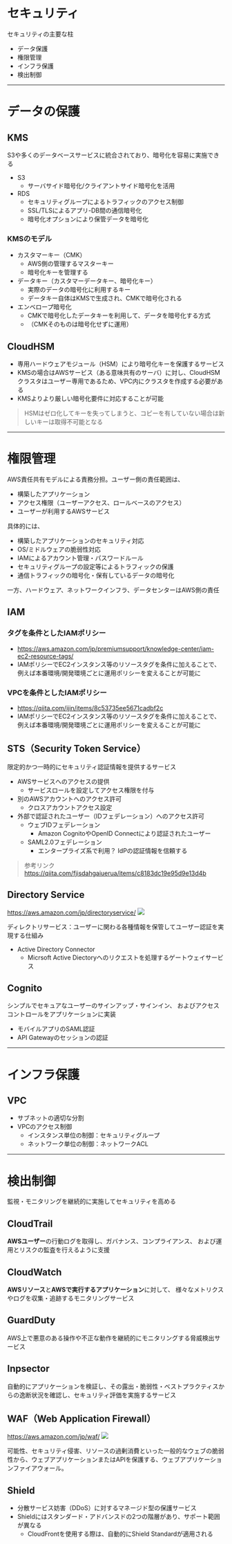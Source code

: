 # セキュリティ
セキュリティの主要な柱
* データ保護
* 権限管理
* インフラ保護
* 検出制御

---
# データの保護
## KMS
S3や多くのデータベースサービスに統合されており、暗号化を容易に実施できる
* S3
  * サーバサイド暗号化/クライアントサイド暗号化を活用
* RDS
  * セキュリティグループによるトラフィックのアクセス制御
  * SSL/TLSによるアプリ-DB間の通信暗号化
  * 暗号化オプションにより保管データを暗号化

### KMSのモデル
* カスタマーキー（CMK）
  * AWS側の管理するマスターキー
  * 暗号化キーを管理する
* データキー（カスタマーデータキー、暗号化キー）
  * 実際のデータの暗号化に利用するキー
  * データキー自体はKMSで生成され、CMKで暗号化される
* エンベロープ暗号化
  * CMKで暗号化したデータキーを利用して、データを暗号化する方式
  * （CMKそのものは暗号化せずに運用）

## CloudHSM
* 専用ハードウェアモジュール（HSM）により暗号化キーを保護するサービス
* KMSの場合はAWSサービス（ある意味共有のサーバ）に対し、CloudHSMクラスタはユーザー専用であるため、VPC内にクラスタを作成する必要がある
* KMSよりより厳しい暗号化要件に対応することが可能

> HSMはゼロ化してキーを失ってしまうと、コピーを有していない場合は新しいキーは取得不可能となる

---
# 権限管理
AWS責任共有モデルによる責務分担。ユーザー側の責任範囲は、
* 構築したアプリケーション
* アクセス権限（ユーザーアクセス、ロールベースのアクセス）
* ユーザーが利用するAWSサービス

具体的には、
* 構築したアプリケーションのセキュリティ対応
* OS/ミドルウェアの脆弱性対応
* IAMによるアカウント管理・パスワードルール
* セキュリティグループの設定等によるトラフィックの保護
* 通信トラフィックの暗号化・保有しているデータの暗号化

一方、ハードウェア、ネットワークインフラ、データセンターはAWS側の責任

## IAM
### タグを条件としたIAMポリシー
* https://aws.amazon.com/jp/premiumsupport/knowledge-center/iam-ec2-resource-tags/
* IAMポリシーでEC2インスタンス等のリソースタグを条件に加えることで、例えば本番環境/開発環境ごとに運用ポリシーを変えることが可能に

### VPCを条件としたIAMポリシー
* https://qiita.com/ijin/items/8c53735ee5671cadbf2c
* IAMポリシーでEC2インスタンス等のリソースタグを条件に加えることで、例えば本番環境/開発環境ごとに運用ポリシーを変えることが可能に

## STS（Security Token Service）
限定的かつ一時的にセキュリティ認証情報を提供するサービス

* AWSサービスへのアクセスの提供
  * サービスロールを設定してアクセス権限を付与
* 別のAWSアカウントへのアクセス許可
  * クロスアカウントアクセス設定
* 外部で認証されたユーザー（IDフェデレーション）へのアクセス許可
  * ウェブIDフェデレーション
    * Amazon CognitoやOpenID Connectにより認証されたユーザー
  * SAML2.0フェデレーション
    * エンタープライズ系で利用？ IdPの認証情報を信頼する

> 参考リンク
> https://qiita.com/fjisdahgaiuerua/items/c8183dc19e95d9e13d4b

## Directory Service
https://aws.amazon.com/jp/directoryservice/
![](https://d1.awsstatic.com/Products/product-name/diagrams/directory_service_howitworks.80bfccbf2f5d1d63558ec3c086aff247147258f1.png)

ディレクトリサービス：ユーザーに関わる各種情報を保管してユーザー認証を実現する仕組み

* Active Directory Connector
  * Micrsoft Active Diectoryへのリクエストを処理するゲートウェイサービス

## Cognito
シンプルでセキュアなユーザーのサインアップ・サインイン、
およびアクセスコントロールをアプリケーションに実装
* モバイルアプリのSAML認証
* API Gatewayのセッションの認証

---
# インフラ保護
## VPC
* サブネットの適切な分割
* VPCのアクセス制御
  * インスタンス単位の制御：セキュリティグループ
  * ネットワーク単位の制御：ネットワークACL

---
# 検出制御
監視・モニタリングを継続的に実施してセキュリティを高める

## CloudTrail
**AWSユーザー**の行動ログを取得し、ガバナンス、コンプライアンス、
および運用とリスクの監査を行えるように支援

## CloudWatch
**AWSリソース**と**AWSで実行するアプリケーション**に対して、
様々なメトリクスやログを収集・追跡するモニタリングサービス

## GuardDuty
AWS上で悪意のある操作や不正な動作を継続的にモニタリングする脅威検出サービス

## Inpsector
自動的にアプリケーションを検証し、その露出・脆弱性・ベストプラクティスからの逸断状況を確認し、セキュリティ評価を実施するサービス

## WAF（Web Application Firewall）
https://aws.amazon.com/jp/waf/
![](https://d1.awsstatic.com/products/WAF/product-page-diagram_APIv2-AWS-WAF_How-it-Works-2x.1cafa052deabb5ca8500ce9565209f0f97725482.png)

可能性、セキュリティ侵害、リソースの過剰消費といった一般的なウェブの脆弱性から、ウェブアプリケーションまたはAPIを保護する、ウェブアプリケーションファイアウォール。

## Shield
* 分散サービス妨害（DDoS）に対するマネージド型の保護サービス
* Shieldにはスタンダード・アドバンスドの2つの階層があり、サポート範囲が異なる
  * CloudFrontを使用する際は、自動的にShield Standardが適用される
